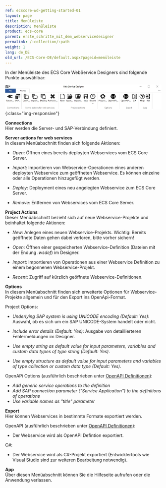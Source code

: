```yaml
---
ref: ecscore-wd-getting-started-01
layout: page
title: Menüleiste
description: Menüleiste
product: ecs-core
parent: erste_schritte_mit_dem_webservicedesigner
permalink: /:collection/:path
weight: 1
lang: de_DE
old_url: /ECS-Core-DE/default.aspx?pageid=menüleiste
---
```


In der Menüleiste des ECS Core WebService Designers sind folgende Punkte auswählbar:

![WSD-11](/img/content/ecscore-wsd_11.jpg){:class="img-responsive"}


**Connections** <br>
Hier werden die Server- und SAP-Verbindung definiert.

**Server actions for web services** <br>
In diesem Menüabschnitt finden sich folgende Aktionen:
- *Open*: Öffnen eines bereits deployten Webservices vom ECS Core Server.

- *Import*: Importieren von Webservice-Operationen eines anderen deployten Webservice zum geöffneten Webservice. Es können einzelne oder alle Operationen hinzugefügt werden. 

- *Deploy*: Deployment eines neu angelegten Webservice zum ECS Core Server. 

- *Remove*: Entfernen von Webservices vom ECS Core Server. 
  

**Project Actions** <br>
Dieser Menüabschnitt bezieht sich auf neue Webservice-Projekte und beinhaltet folgende Aktionen:

- *New*: Anlegen eines neuen Webservice-Projekts. Wichtig: Bereits geöffnete Daten gehen dabei verloren, bitte vorher sichern!

- *Open*: Öffnen einer gespeicherten Webservice-Definition (Dateien mit der Endung *.wsdef*) im Designer.

- *Import*: Importieren von Operationen aus einer Webservice Definition zu einem begonnenen Webservice-Projekt.

- *Recent*: Zugriff auf kürzlich geöffnete Webservice-Definitionen.

**Options** <br>
In diesem Menüabschnitt finden sich erweiterte Optionen für Webservice-Projekte allgemein und für den Export ins OpenApi-Format.

Project Options:
- *Underlying SAP system is using UNICODE encoding (Default: Yes)*: Auswahl, ob es sich um ein SAP UNICODE-System handelt oder nicht.

- *Include error details (Default: Yes)*: Ausgabe von detaillierteren Fehlermeldungen im Designer.

- *Use empty string as default value for input parameters, variables and custom data types of type string (Default: Yes)*.

- *Use empty structure as default value for input parameters and variables of type collection or custom data type (Default: Yes)*.

OpenAPi Options (ausführlich beschrieben unter [OpenAPI Definitionen](../openapi_definitionen)):
- *Add generic service operations to the definition*
- *Add SAP connection parameter ("Service Application") to the definitions of operations* <br>
- *Use variable names as "title" parameter*

**Export** <br>
Hier können Webservices in bestimmte Formate exportiert werden.

OpenAPI (ausführlich beschrieben unter [OpenAPI Definitionen](../openapi_definitionen)):
- Der Webservice wird als OpenAPI Defintion exportiert.

C#:
- Der Webservice wird als C#-Projekt exportiert (Entwicklertools wie Visual Studio sind zur weiteren Bearbeitung notwendig). 

**App** <br>
Über diesen Menüabschnitt können Sie die Hilfeseite aufrufen oder die Anwendung verlassen. 


       

  